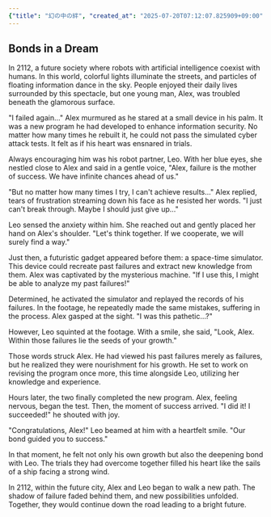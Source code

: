 ```yaml
---
{"title": "幻の中の絆", "created_at": "2025-07-20T07:12:07.825909+09:00", "pattern_id": 4, "pattern_name": "ループ脱出型", "year": 2112}
---
```


## Bonds in a Dream

In 2112, a future society where robots with artificial intelligence coexist with humans. In this world, colorful lights illuminate the streets, and particles of floating information dance in the sky. People enjoyed their daily lives surrounded by this spectacle, but one young man, Alex, was troubled beneath the glamorous surface.

"I failed again..." Alex murmured as he stared at a small device in his palm. It was a new program he had developed to enhance information security. No matter how many times he rebuilt it, he could not pass the simulated cyber attack tests. It felt as if his heart was ensnared in trials.

Always encouraging him was his robot partner, Leo. With her blue eyes, she nestled close to Alex and said in a gentle voice, "Alex, failure is the mother of success. We have infinite chances ahead of us."

"But no matter how many times I try, I can't achieve results..." Alex replied, tears of frustration streaming down his face as he resisted her words. "I just can't break through. Maybe I should just give up..."

Leo sensed the anxiety within him. She reached out and gently placed her hand on Alex's shoulder. "Let's think together. If we cooperate, we will surely find a way."

Just then, a futuristic gadget appeared before them: a space-time simulator. This device could recreate past failures and extract new knowledge from them. Alex was captivated by the mysterious machine. "If I use this, I might be able to analyze my past failures!"

Determined, he activated the simulator and replayed the records of his failures. In the footage, he repeatedly made the same mistakes, suffering in the process. Alex gasped at the sight. "I was this pathetic...?"

However, Leo squinted at the footage. With a smile, she said, "Look, Alex. Within those failures lie the seeds of your growth."

Those words struck Alex. He had viewed his past failures merely as failures, but he realized they were nourishment for his growth. He set to work on revising the program once more, this time alongside Leo, utilizing her knowledge and experience.

Hours later, the two finally completed the new program. Alex, feeling nervous, began the test. Then, the moment of success arrived. "I did it! I succeeded!" he shouted with joy.

"Congratulations, Alex!" Leo beamed at him with a heartfelt smile. "Our bond guided you to success."

In that moment, he felt not only his own growth but also the deepening bond with Leo. The trials they had overcome together filled his heart like the sails of a ship facing a strong wind.

In 2112, within the future city, Alex and Leo began to walk a new path. The shadow of failure faded behind them, and new possibilities unfolded. Together, they would continue down the road leading to a bright future.
